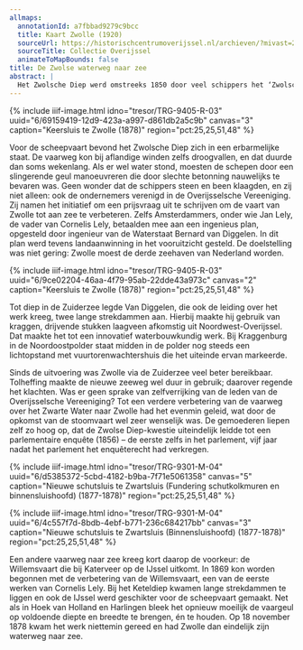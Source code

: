 ```yaml
---
allmaps:
  annotationId: a7fbbad9279c9bcc
  title: Kaart Zwolle (1920)
  sourceUrl: https://historischcentrumoverijssel.nl/archieven/?mivast=20&mizig=210&miadt=141&miaet=1&micode=1678&minr=25009356&miview=inv2
  sourceTitle: Collectie Overijssel
  animateToMapBounds: false
title: De Zwolse waterweg naar zee
abstract: |
  Het Zwolsche Diep werd omstreeks 1850 door veel schippers het ‘Zwolsche Ondiep’ genoemd, zo ernstig was het gesteld met de toegankelijkheid van de vaarweg, die via het Zwarte Water naar Zwolle liep. Dat werd een steeds nijpender probleem. Het water – eigenlijk meer een inham van de Zuiderzee – was van belang voor de aanvoer van rijke rivierklei en voor de biezenteelt en visserij (voornamelijk de vangst van bleien of blieken, in het verleden een volksvoedsel), maar vooral toch voor de scheepvaart. Zwolle stond ‘in gemeenschap’ – zoals dat heette – met zuidoost Drenthe en de Drenthse en Overijsselse veenontginningen, met de Dedemsvaart en, niet te vergeten, met Twente waar de textielindustrie halverwege de negentiende eeuw sterk in opkomst was.
---
```


{% include iiif-image.html idno="tresor/TRG-9405-R-03" uuid="6/69159419-12d9-423a-a997-d861db2a5c9b" canvas="3" caption="Keersluis te Zwolle (1878)" region="pct:25,25,51,48" %}

Voor de scheepvaart bevond het Zwolsche Diep zich in een erbarmelijke staat. De vaarweg kon bij aflandige winden zelfs droogvallen, en dat duurde dan soms wekenlang. Als er wel water stond, moesten de schepen door een slingerende geul manoeuvreren die door slechte betonning nauwelijks te bevaren was. Geen wonder dat de schippers steen en been klaagden, en zij niet alleen: ook de ondernemers verenigd in de Overijsselsche Vereeniging. Zij namen het initiatief om een prijsvraag uit te schrijven om de vaart van Zwolle tot aan zee te verbeteren. Zelfs Amsterdammers, onder wie Jan Lely, de vader van Cornelis Lely, betaalden mee aan een ingenieus plan, opgesteld door ingenieur van de Waterstaat Bernard van Diggelen. In dit plan werd tevens landaanwinning in het vooruitzicht gesteld. De doelstelling was niet gering: Zwolle moest de derde zeehaven van Nederland worden. 

{% include iiif-image.html idno="tresor/TRG-9405-R-03" uuid="6/9ce02204-46aa-4f79-95ab-22dde43a973c" canvas="2" caption="Keersluis te Zwolle (1878)" region="pct:25,25,51,48" %}

Tot diep in de Zuiderzee legde Van Diggelen, die ook de leiding over het werk kreeg, twee lange strekdammen aan. Hierbij maakte hij gebruik van kraggen, drijvende stukken laagveen afkomstig uit Noordwest-Overijssel. Dat maakte het tot een innovatief waterbouwkundig werk. Bij Kraggenburg in de Noordoostpolder staat midden in de polder nog steeds een lichtopstand met vuurtorenwachtershuis die het uiteinde ervan markeerde.

Sinds de uitvoering was Zwolle via de Zuiderzee veel beter bereikbaar. Tolheffing maakte de nieuwe zeeweg wel duur in gebruik; daarover regende het klachten. Was er geen sprake van zelfverrijking van de leden van de Overijsselsche Vereeniging? Tot een verdere verbetering van de vaarweg over het Zwarte Water naar Zwolle had het evenmin geleid, wat door de opkomst van de stoomvaart wel zeer wenselijk was. De gemoederen liepen zelf zo hoog op, dat de Zwolse Diep-kwestie uiteindelijk leidde tot een parlementaire enquête (1856) – de eerste zelfs in het parlement, vijf jaar nadat het parlement het enquêterecht had verkregen. 

{% include iiif-image.html idno="tresor/TRG-9301-M-04" uuid="6/d5385372-5cbd-4182-b9ba-7f71e5061358" canvas="5" caption="Nieuwe schutsluis te Zwartsluis (Fundering schutkolkmuren en binnensluishoofd) (1877-1878)" region="pct:25,25,51,48" %}

{% include iiif-image.html idno="tresor/TRG-9301-M-04" uuid="6/4c557f7d-8bdb-4ebf-b771-236c684217bb" canvas="3" caption="Nieuwe schutsluis te Zwartsluis (Binnensluishoofd) (1877-1878)" region="pct:25,25,51,48" %}

Een andere vaarweg naar zee kreeg kort daarop de voorkeur: de Willemsvaart die bij Katerveer op de IJssel uitkomt. In 1869 kon worden begonnen met de verbetering van de Willemsvaart, een van de eerste werken van Cornelis Lely. Bij het Keteldiep kwamen lange strekdammen te liggen en ook de IJssel werd geschikter voor de scheepvaart gemaakt. Net als in Hoek van Holland en Harlingen bleek het opnieuw moeilijk de vaargeul op voldoende diepte en breedte te brengen, én te houden. Op 18 november 1878 kwam het werk niettemin gereed en had Zwolle dan eindelijk zijn waterweg naar zee. 
